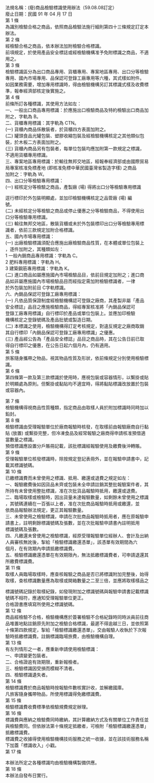 法規名稱：(廢)商品檢驗標識使用辦法（59.08.08訂定）  
廢止日期：民國 91 年 04 月 17 日  
第 1 條  
為識別檢驗合格之商品，依照商品檢驗法施行細則第四十三條規定訂定本  
辦法。  
第 2 條  
經檢驗合格之商品，依本辦法加附檢驗合格標識。  
前項規定，於使用產品安全標誌或經檢驗機構准予免附標識之商品，不適  
用之。  
第 3 條  
檢驗標識區分為出口商品專用、貨櫃專用、專案地區專用、出口分等檢驗  
專用、國內市場專用、品保認可登錄工廠專用等六種，其式樣如附件。  
如因業務需要，增加專用標識時，得由檢驗機構另訂其標識式樣及收費標  
準，報奉經濟部核定後實施之。  
第 4 條  
前條所訂各種標識，其使用方法如左：  
一、一般出口商品專用標識：於應施出口檢驗商品及特約檢驗出口商品加  
附之，字軌為 B。  
二、貨櫃專用標識：其字軌為 CTN。  
(一) 貨櫃內商品係散裝者，於貨櫃四方表面加附之。  
(二) 罐頭食品光罐包裝、塑膠收縮包裝及經檢驗機構核定之其他類似包  
裝，於木板二方表面加附之。  
(三) 貨櫃內商品另有包裝者，每單位包裝均應加附第一款規定之標識，  
不適用貨櫃專用標識。  
三、專案地區專用標識：於輸往無邦交地區，經報奉經濟部或由國際貿易  
局專案核准免標產地 (即核准免標中華民國臺灣省製造字樣) 之商品  
加附之：字軌為 W。  
四、出口分等檢驗專用標識：  
(一) 經核定分等檢驗之商品，產製廠 (場) 得將出口分等檢驗專用標識  


逕行標印於外包裝明顯處，並加印檢驗機構核定之品管廠 (場) 編  
號。  
(二) 未經核定分等檢驗之商品或停止優惠之分等檢驗商品，不得使用出  
口分等檢驗專用標識。  
(三) 輸往無邦交地區，散裝貨櫃或未於外包裝標印出口分等檢驗專用標  
識者，依前三款規定加附合格標識。  
五、國內市場專用標識：  
(一) 出廠檢驗標識須配合應施出廠檢驗商品性質，在本體或單位包裝上  
，逐件加附之，其種類如左：  
1 一般內銷商品專用標識：字軌為 C。  
2 肥料專用標識：字軌為 H。  
3 建築鋼筋專用標識：字軌為 K。  
(二) 進口商品如屬應施國內市場檢驗品目，依前目規定加附之；進口商  
品如非屬應施國內市場檢驗品目而經指定需加附檢驗標識者，一律  
於外包裝加附前目 C字軌標識。  
六、內銷品保認可登錄工廠專用標識：  
(一) 凡依品質保證制度經檢驗機構認可登錄之廠商，其產製非屬「產品  
安全標誌」品目之應施檢驗商品，得經專案核准將「內銷品保認可  
登錄工廠專用標識」自行標印於產品或單位包裝上。並應加印檢驗  
機構核定之登錄號碼及產品批號或製造日期。  
(二) 本標識之使用，檢驗機構得訂定考核規定，對違反規定之廠商取銷  
其自行標印「內銷品保認可登錄工廠專用標識」之優惠。  
(三) 產品經公告為「產品安全標誌」品目之商品時，其在公告日前已取  
得自行標印之優惠，在公告日起六個月內，仍有適用。  
第 5 條  
旅客隨身攜帶之物品，視其物品性質及形狀，依前條規定分別使用檢驗標  
識。  
第 6 條  
第四條第一款及第三款標識於使用時，應視包裝或容器情形，以繫掛或貼  
於明顯處為原則。但繫掛或黏貼均不適宜時，得將黏貼標識改放置於包裝  
或容器內。  


第 7 條  
檢驗機構得視商品性質種類，指定商品由取樣人員於附加標識時同時加以  
鉛封。  
第 8 條  
檢驗標識由受理報驗單位於廠商報驗時核發，在取樣前由報驗廠商自行黏  
貼 (放置) 或繫掛完整，但冷凍食品及經常報驗之廠商得申請核准預借適  
當數量之標識。  
預借標識應設置分戶賬冊記載，該批標識經報驗使用及繳費後沖轉賬。  
第 9 條  
受理報驗單位核發標識時，除按規定登記表冊外，並在報驗申請書中，記  
載其標識號碼。  
第 10 條  
已繳標識費而未曾使用之標識、抵用、繳還或退費之規定如左：  
一、報驗繳費後如因貨品未齊或包裝未全申請註銷其整批報驗案件者，其  
所持有未曾使用整批標識，准在次批貨品報驗時抵用，繳還或退費。  
二、臨場取樣或檢驗時，因出貨量未達報驗數量，如剩餘未曾使用之標識  
，其號碼連續在一百張以上者，准在次批商品報驗時抵用或繳還，並  
依商品報驗辦法規定，更正其報驗數量。  
三、未曾使用之檢驗標識，申請在次批商品報驗時抵用者，應在原報驗申  
請書上，註明剩餘標識號碼及張數，並在次批報驗申請書內註明抵用  
標識號碼及張數。  
四、凡繳還未曾使用之檢驗標識，經原受理報驗單位經辦人、會計及出納  
人員審核無訛後，掣給「檢驗標識繳還憑單」，該憑單有效期間為六  
個月，在有效期內申請抵繳標識費。  
五、檢驗標識繳還憑單在有效期限內，無法抵繳標識費者，可申請退還其  
所繳費標識費。  
第 11 條  
取樣人員臨場取樣時，應查核報驗之商品是否已將標識附加完整後，始得  
取樣，查核標識數量應為取樣或開箱數量之二至三倍，並應將取樣樣品之  


標識號碼記錄於取樣紀錄，如發現附加之標識號碼與報驗申請書記載標識  
號碼不相符，應通知受理報驗單位更正。  
合格證書應填寫所使用之標識號碼。  
第 12 條  
商品經檢驗不合格，檢驗機構應於簽署檢驗不合格紀錄時同時派員前往商  
品堆置地點註銷原先附加之檢驗合格標識，最遲不得逾越三日，並依照第  
十條第四款規定，掣給「檢驗標識繳還憑單」，交由報驗人收執於下次報  
驗時抵繳標識費。註銷標識臨場旅費，由檢驗機構自理。  
第 13 條  
有左列情形之一者，應重新申請使用檢驗標識：  
一、申請變更包裝者。  
二、合格證逾有效期限，重新報檢者。  
三、檢驗標識因受損而模糊不清者。  
四、檢驗標識遺失者。  
第 14 條  
檢驗標識費於商品報驗時按報驗件數核實計收，並解繳國庫。  
凡旅客隨身攜帶物品，所使用標識得免繳標識費。  
第 15 條  
檢驗標識費收費標準依檢驗規費規定辦理。  
第 16 條  
標識費與應納之檢驗費同時繳納，其計算繳納方式及有關單位工作責任並  
與檢驗費同。但依辦法第十條規定抵繳者，可檢附「檢驗標識繳還憑單」  
抵繳標識費。  
標識費之收據得使用檢驗機構技術服務之統一收據，並在該技術服務名稱  
下加蓋「標識收入」小戳。  
第 17 條  


本辦法所定之各種標識均由檢驗機構製備供應。  
第 18 條  
本辦法自發布日實行。  


